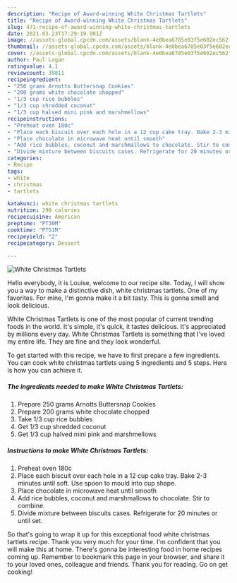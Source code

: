 ```yaml
---
description: "Recipe of Award-winning White Christmas Tartlets"
title: "Recipe of Award-winning White Christmas Tartlets"
slug: 471-recipe-of-award-winning-white-christmas-tartlets
date: 2021-03-23T17:29:19.991Z
image: //assets-global.cpcdn.com/assets/blank-4e0bea6785e03f5e602ec562f230caae08da540cada707380b4fe1bbebba43da.png
thumbnail: //assets-global.cpcdn.com/assets/blank-4e0bea6785e03f5e602ec562f230caae08da540cada707380b4fe1bbebba43da.png
cover: //assets-global.cpcdn.com/assets/blank-4e0bea6785e03f5e602ec562f230caae08da540cada707380b4fe1bbebba43da.png
author: Paul Logan
ratingvalue: 4.1
reviewcount: 39811
recipeingredient:
- "250 grams Arnotts Buttersnap Cookies"
- "200 grams white chocolate chopped"
- "1/3 cup rice bubbles"
- "1/3 cup shredded coconut"
- "1/3 cup halved mini pink and marshmellows"
recipeinstructions:
- "Preheat oven 180c"
- "Place each biscuit over each hole in a 12 cup cake tray. Bake 2-3 minutes until soft. Use spoon to mould into cup shape."
- "Place chocolate in microwave heat until smooth"
- "Add rice bubbles, coconut and marshmallows to chocolate. Stir to combine."
- "Divide mixture between biscuits cases. Refrigerate for 20 minutes or until set."
categories:
- Recipe
tags:
- white
- christmas
- tartlets

katakunci: white christmas tartlets 
nutrition: 290 calories
recipecuisine: American
preptime: "PT30M"
cooktime: "PT51M"
recipeyield: "2"
recipecategory: Dessert

---
```



![White Christmas Tartlets](//assets-global.cpcdn.com/assets/blank-4e0bea6785e03f5e602ec562f230caae08da540cada707380b4fe1bbebba43da.png)

Hello everybody, it is Louise, welcome to our recipe site. Today, I will show you a way to make a distinctive dish, white christmas tartlets. One of my favorites. For mine, I'm gonna make it a bit tasty. This is gonna smell and look delicious.



White Christmas Tartlets is one of the most popular of current trending foods in the world. It's simple, it's quick, it tastes delicious. It's appreciated by millions every day. White Christmas Tartlets is something that I've loved my entire life. They are fine and they look wonderful.


To get started with this recipe, we have to first prepare a few ingredients. You can cook white christmas tartlets using 5 ingredients and 5 steps. Here is how you can achieve it.

<!--inarticleads1-->

##### The ingredients needed to make White Christmas Tartlets:

1. Prepare 250 grams Arnotts Buttersnap Cookies
1. Prepare 200 grams white chocolate chopped
1. Take 1/3 cup rice bubbles
1. Get 1/3 cup shredded coconut
1. Get 1/3 cup halved mini pink and marshmellows




<!--inarticleads2-->

##### Instructions to make White Christmas Tartlets:

1. Preheat oven 180c
1. Place each biscuit over each hole in a 12 cup cake tray. Bake 2-3 minutes until soft. Use spoon to mould into cup shape.
1. Place chocolate in microwave heat until smooth
1. Add rice bubbles, coconut and marshmallows to chocolate. Stir to combine.
1. Divide mixture between biscuits cases. Refrigerate for 20 minutes or until set.




So that's going to wrap it up for this exceptional food white christmas tartlets recipe. Thank you very much for your time. I'm confident that you will make this at home. There's gonna be interesting food in home recipes coming up. Remember to bookmark this page in your browser, and share it to your loved ones, colleague and friends. Thank you for reading. Go on get cooking!
